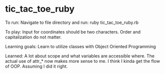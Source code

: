 # tic_tac_toe_ruby
To run:
Navigate to file directory and run: ruby tic_tac_toe_ruby.rb

To play:
Input for coordinates should be two characters. Order and capitalization do not matter.

Learning goals:
  Learn to utilize classes with Object Oriented Programming

Learned:
  A lot about scope and what variables are accessible where.
  The actual use of attr_* now makes more sense to me.
  I think I kinda get the flow of OOP. Assuming I did it right.